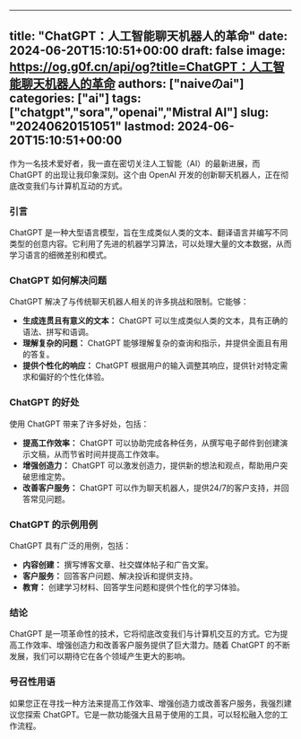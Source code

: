 
---
title: "ChatGPT：人工智能聊天机器人的革命"
date: 2024-06-20T15:10:51+00:00
draft: false
image: https://og.g0f.cn/api/og?title=ChatGPT：人工智能聊天机器人的革命
authors: ["naiveのai"]
categories: ["ai"]
tags: ["chatgpt","sora","openai","Mistral AI"]
slug: "20240620151051"
lastmod: 2024-06-20T15:10:51+00:00
---
作为一名技术爱好者，我一直在密切关注人工智能（AI）的最新进展，而 ChatGPT 的出现让我印象深刻。这个由 OpenAI 开发的创新聊天机器人，正在彻底改变我们与计算机互动的方式。

### 引言

ChatGPT 是一种大型语言模型，旨在生成类似人类的文本、翻译语言并编写不同类型的创意内容。它利用了先进的机器学习算法，可以处理大量的文本数据，从而学习语言的细微差别和模式。

### ChatGPT 如何解决问题

ChatGPT 解决了与传统聊天机器人相关的许多挑战和限制。它能够：

- **生成连贯且有意义的文本：** ChatGPT 可以生成类似人类的文本，具有正确的语法、拼写和语调。
- **理解复杂的问题：** ChatGPT 能够理解复杂的查询和指示，并提供全面且有用的答复。
- **提供个性化的响应：** ChatGPT 根据用户的输入调整其响应，提供针对特定需求和偏好的个性化体验。

### ChatGPT 的好处

使用 ChatGPT 带来了许多好处，包括：

- **提高工作效率：** ChatGPT 可以协助完成各种任务，从撰写电子邮件到创建演示文稿，从而节省时间并提高工作效率。
- **增强创造力：** ChatGPT 可以激发创造力，提供新的想法和观点，帮助用户突破思维定势。
- **改善客户服务：** ChatGPT 可以作为聊天机器人，提供24/7的客户支持，并回答常见问题。

### ChatGPT 的示例用例

ChatGPT 具有广泛的用例，包括：

- **内容创建：** 撰写博客文章、社交媒体帖子和广告文案。
- **客户服务：** 回答客户问题、解决投诉和提供支持。
- **教育：** 创建学习材料、回答学生问题和提供个性化的学习体验。

### 结论

ChatGPT 是一项革命性的技术，它将彻底改变我们与计算机交互的方式。它为提高工作效率、增强创造力和改善客户服务提供了巨大潜力。随着 ChatGPT 的不断发展，我们可以期待它在各个领域产生更大的影响。

### 号召性用语

如果您正在寻找一种方法来提高工作效率、增强创造力或改善客户服务，我强烈建议您探索 ChatGPT。它是一款功能强大且易于使用的工具，可以轻松融入您的工作流程。